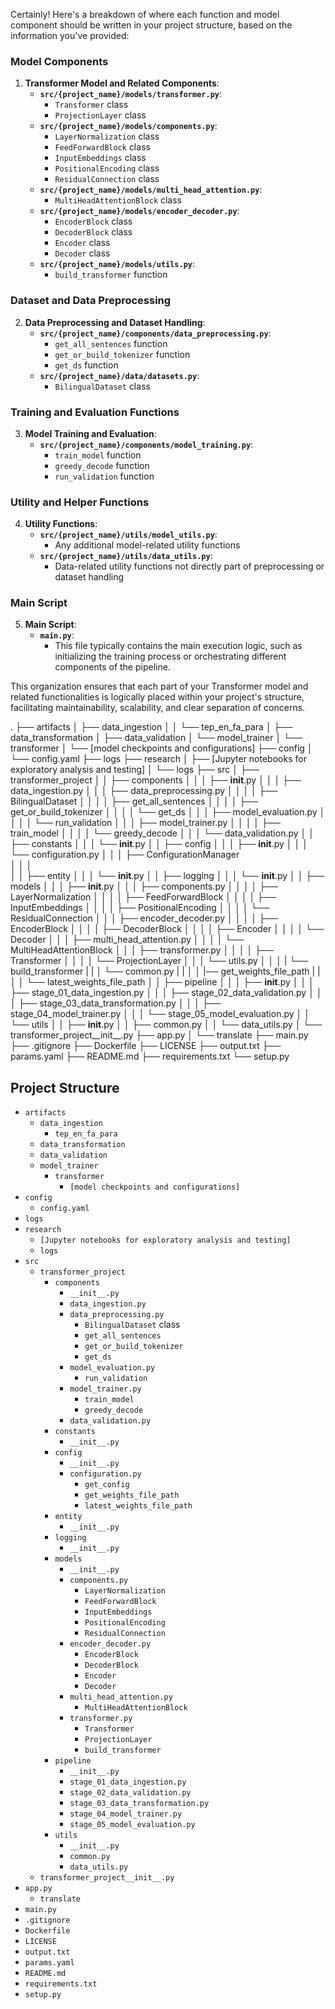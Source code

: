 Certainly! Here's a breakdown of where each function and model component should be written in your project structure, based on the information you've provided:

### Model Components

1. **Transformer Model and Related Components**:
   - **`src/{project_name}/models/transformer.py`**:
     - `Transformer` class
     - `ProjectionLayer` class
   - **`src/{project_name}/models/components.py`**:
     - `LayerNormalization` class
     - `FeedForwardBlock` class
     - `InputEmbeddings` class
     - `PositionalEncoding` class
     - `ResidualConnection` class
   - **`src/{project_name}/models/multi_head_attention.py`**:
     - `MultiHeadAttentionBlock` class
   - **`src/{project_name}/models/encoder_decoder.py`**:
     - `EncoderBlock` class
     - `DecoderBlock` class
     - `Encoder` class
     - `Decoder` class
   - **`src/{project_name}/models/utils.py`**:
     - `build_transformer` function

### Dataset and Data Preprocessing

2. **Data Preprocessing and Dataset Handling**:
   - **`src/{project_name}/components/data_preprocessing.py`**:
     - `get_all_sentences` function
     - `get_or_build_tokenizer` function
     - `get_ds` function
   - **`src/{project_name}/data/datasets.py`**:
     - `BilingualDataset` class

### Training and Evaluation Functions

3. **Model Training and Evaluation**:
   - **`src/{project_name}/components/model_training.py`**:
     - `train_model` function
     - `greedy_decode` function
     - `run_validation` function

### Utility and Helper Functions

4. **Utility Functions**:
   - **`src/{project_name}/utils/model_utils.py`**:
     - Any additional model-related utility functions
   - **`src/{project_name}/utils/data_utils.py`**:
     - Data-related utility functions not directly part of preprocessing or dataset handling

### Main Script

5. **Main Script**:
   - **`main.py`**:
     - This file typically contains the main execution logic, such as initializing the training process or orchestrating different components of the pipeline.

This organization ensures that each part of your Transformer model and related functionalities is logically placed within your project's structure, facilitating maintainability, scalability, and clear separation of concerns.






.
├── artifacts
│   ├── data_ingestion
│   │   └── tep_en_fa_para
│   ├── data_transformation
│   ├── data_validation
│   └── model_trainer
│       └── transformer
│           └── [model checkpoints and configurations]
├── config
│   └── config.yaml
├── logs
├── research
│   ├── [Jupyter notebooks for exploratory analysis and testing]
│   └── logs
├── src
│   ├── transformer_project
│   │   ├── components
│   │   │   ├── __init__.py
│   │   │   ├── data_ingestion.py
│   │   │   ├── data_preprocessing.py
│   │   │   │   ├── BilingualDataset
│   │   │   │   ├── get_all_sentences
│   │   │   │   ├── get_or_build_tokenizer
│   │   │   │   └── get_ds
│   │   │   ├── model_evaluation.py
│   │   │   │   └── run_validation
│   │   │   ├── model_trainer.py
│   │   │   │   ├── train_model
│   │   │   │   └── greedy_decode
│   │   │   └── data_validation.py
│   │   ├── constants
│   │   │   └── __init__.py
│   │   ├── config
│   │   │   ├── __init__.py
│   │   │   └── configuration.py
│   │   │       ├── ConfigurationManager     
│   │   │       
│   │   ├── entity
│   │   │   └── __init__.py
│   │   ├── logging
│   │   │   └── __init__.py
│   │   ├── models
│   │   │   ├── __init__.py
│   │   │   ├── components.py
│   │   │   │   ├── LayerNormalization
│   │   │   │   ├── FeedForwardBlock
│   │   │   │   ├── InputEmbeddings
│   │   │   │   ├── PositionalEncoding
│   │   │   │   └── ResidualConnection
│   │   │   ├── encoder_decoder.py
│   │   │   │   ├── EncoderBlock
│   │   │   │   ├── DecoderBlock
│   │   │   │   ├── Encoder
│   │   │   │   └── Decoder
│   │   │   ├── multi_head_attention.py
│   │   │   │   └── MultiHeadAttentionBlock
│   │   │   ├── transformer.py
│   │   │   │   ├── Transformer
│   │   │   │   └── ProjectionLayer
│   │   │   └── utils.py
│   │   │   |     └── build_transformer
|   |   │   └── common.py
|   |   │   │       |── get_weights_file_path
|   |   │   │       └── latest_weights_file_path
│   │   ├── pipeline
│   │   │   ├── __init__.py
│   │   │   ├── stage_01_data_ingestion.py
│   │   │   ├── stage_02_data_validation.py
│   │   │   ├── stage_03_data_transformation.py
│   │   │   ├── stage_04_model_trainer.py
│   │   │   └── stage_05_model_evaluation.py
│   │   └── utils
│   │       ├── __init__.py
│   │       ├── common.py
│   │       └── data_utils.py
│   └── transformer_project__init__.py
├── app.py
│   └── translate
├── main.py
├── .gitignore
├── Dockerfile
├── LICENSE
├── output.txt
├── params.yaml
├── README.md
├── requirements.txt
└── setup.py


## Project Structure

- `artifacts`
  - `data_ingestion`
    - `tep_en_fa_para`
  - `data_transformation`
  - `data_validation`
  - `model_trainer`
    - `transformer`
      - `[model checkpoints and configurations]`
- `config`
  - `config.yaml`
- `logs`
- `research`
  - `[Jupyter notebooks for exploratory analysis and testing]`
  - `logs`
- `src`
  - `transformer_project`
    - `components`
      - `__init__.py`
      - `data_ingestion.py`
      - `data_preprocessing.py`
        - `BilingualDataset` class
        - `get_all_sentences`
        - `get_or_build_tokenizer`
        - `get_ds`
      - `model_evaluation.py`
        - `run_validation`
      - `model_trainer.py`
        - `train_model`
        - `greedy_decode`
      - `data_validation.py`
    - `constants`
      - `__init__.py`
    - `config`
      - `__init__.py`
      - `configuration.py`
        - `get_config`
        - `get_weights_file_path`
        - `latest_weights_file_path`
    - `entity`
      - `__init__.py`
    - `logging`
      - `__init__.py`
    - `models`
      - `__init__.py`
      - `components.py`
        - `LayerNormalization`
        - `FeedForwardBlock`
        - `InputEmbeddings`
        - `PositionalEncoding`
        - `ResidualConnection`
      - `encoder_decoder.py`
        - `EncoderBlock`
        - `DecoderBlock`
        - `Encoder`
        - `Decoder`
      - `multi_head_attention.py`
        - `MultiHeadAttentionBlock`
      - `transformer.py`
        - `Transformer`
        - `ProjectionLayer`
        - `build_transformer`
    - `pipeline`
      - `__init__.py`
      - `stage_01_data_ingestion.py`
      - `stage_02_data_validation.py`
      - `stage_03_data_transformation.py`
      - `stage_04_model_trainer.py`
      - `stage_05_model_evaluation.py`
    - `utils`
      - `__init__.py`
      - `common.py`
      - `data_utils.py`
  - `transformer_project__init__.py`
- `app.py`
  - `translate`
- `main.py`
- `.gitignore`
- `Dockerfile`
- `LICENSE`
- `output.txt`
- `params.yaml`
- `README.md`
- `requirements.txt`
- `setup.py`
